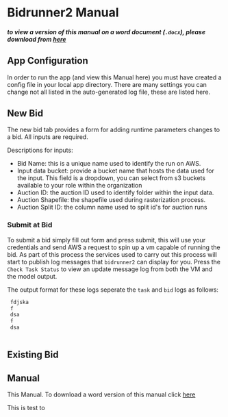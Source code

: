 # Bidrunner2 Manual

##### *to view a version of this manual on a word document (`.docx`), please download from [here](#)*

## App Configuration

In order to run the app (and view this Manual here) you must have created a config file in your local app directory. There are many
settings you can change not all listed in the auto-generated log file, these are listed here.


## New Bid

The new bid tab provides a form for adding runtime parameters changes to a bid. All inputs are required. 

Descriptions for inputs:

- Bid Name: this is a unique name used to identify the run on AWS.
- Input data bucket: provide a bucket name that hosts the data used for the input. This field is a dropdown, you can select from s3 buckets available to your role within the organization
- Auction ID: the auction ID used to identify folder within the input data.
- Auction Shapefile: the shapefile used during rasterization process.
- Auction Split ID: the column name used to split id's for auction runs

### Submit at Bid

To submit a bid simply fill out form and press submit, this will use your credentials and send AWS a request to spin up a vm capable of running the bid. As part of this process the
services used to carry out this process will start to publish log messages that `bidrunner2` can display for you. Press the `Check Task Status` to view an update message log from 
both the VM and the model output.

The output format for these logs seperate the `task` and `bid` logs as follows:

```bash
 fdjska
 f
 dsa
 f
 dsa



```

 
## Existing Bid


## Manual

This Manual. To download a word version of this manual click [here](#)

This is test to 
